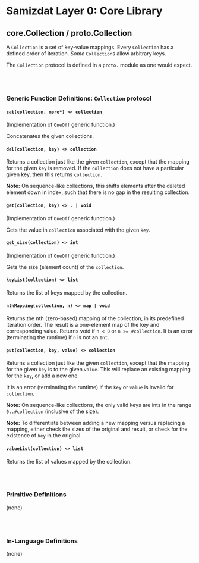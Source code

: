 Samizdat Layer 0: Core Library
==============================

core.Collection / proto.Collection
----------------------------------

A `Collection` is a set of key-value mappings. Every `Collection` has
a defined order of iteration. *Some* `Collection`s allow arbitrary
keys.

The `Collection` protocol is defined in a `proto.` module as one
would expect.

<br><br>
### Generic Function Definitions: `Collection` protocol

#### `cat(collection, more*) <> collection`

(Implementation of `OneOff` generic function.)

Concatenates the given collections.

#### `del(collection, key) <> collection`

Returns a collection just like the given `collection`, except that
the mapping for the given `key` is removed. If the `collection`
does not have a particular given key, then this returns `collection`.

**Note:** On sequence-like collections, this shifts elements after the
deleted element down in index, such that there is no gap in the resulting
collection.

#### `get(collection, key) <> . | void`

(Implementation of `OneOff` generic function.)

Gets the value in `collection` associated with the given `key`.

#### `get_size(collection) <> int`

(Implementation of `OneOff` generic function.)

Gets the size (element count) of the `collection`.

#### `keyList(collection) <> list`

Returns the list of keys mapped by the collection.

#### `nthMapping(collection, n) <> map | void`

Returns the nth (zero-based) mapping of the collection, in its predefined
iteration order. The result is a one-element map of the key and corresponding
value. Returns void if `n < 0` or `n >= #collection`. It is an error
(terminating the runtime) if `n` is not an `Int`.

#### `put(collection, key, value) <> collection`

Returns a collection just like the given `collection`, except that
the mapping for the given `key` is to the given `value`. This will
replace an existing mapping for the `key`, or add a new one.

It is an error (terminating the runtime) if the `key` or `value` is
invalid for `collection`.

**Note:** On sequence-like collections, the only valid keys are ints
in the range `0..#collection` (inclusive of the size).

**Note:** To differentiate between adding a new mapping versus replacing
a mapping, either check the sizes of the original and result, or
check for the existence of `key` in the original.

#### `valueList(collection) <> list`

Returns the list of values mapped by the collection.


<br><br>
### Primitive Definitions

(none)


<br><br>
### In-Language Definitions

(none)
